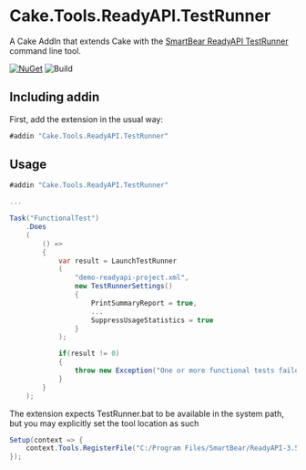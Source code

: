 # Cake.Tools.ReadyAPI.TestRunner

A Cake AddIn that extends Cake with the [SmartBear ReadyAPI TestRunner](https://support.smartbear.com/readyapi/docs/functional/running/automating/cli.html) command line tool.

[![NuGet](https://img.shields.io/nuget/v/Cake.ProtobufTools.svg)](https://www.nuget.org/packages/Cake.Tools.ReadyAPI.TestRunner)
![Build](https://github.com/waxtell/Cake.Tools.ReadyAPI.TestRunner/workflows/Build/badge.svg)

## Including addin
First, add the extension in the usual way:
```c#
#addin "Cake.Tools.ReadyAPI.TestRunner"
```
## Usage

```csharp
#addin "Cake.Tools.ReadyAPI.TestRunner"

...

Task("FunctionalTest")
	.Does
	(
        () =>
        {
            var result = LaunchTestRunner
            (
                "demo-readyapi-project.xml",
                new TestRunnerSettings()
                {
                    PrintSummaryReport = true,
                    ...
                    SuppressUsageStatistics = true
                }
            );

            if(result != 0)
            {
                throw new Exception("One or more functional tests failed!");
            }
		}
	);
```
The extension expects TestRunner.bat to be available in the system path, but you may explicitly set the tool location as such

```csharp
Setup(context => {
    context.Tools.RegisterFile("C:/Program Files/SmartBear/ReadyAPI-3.5.1/bin/testrunner.bat");
});
```
